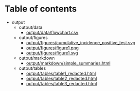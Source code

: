 # Table of contents

* output
  * output/data
    * [output/data/flowchart.csv](output/data/flowchart.csv)
  * output/figures
    * [output/figures/cumulative_incidence_positive_test.svg](output/figures/cumulative_incidence_positive_test.svg)
    * [output/figures/figure1.png](output/figures/figure1.png)
    * [output/figures/figure1.svg](output/figures/figure1.svg)
  * output/markdown
    * [output/markdown/simple_summaries.html](output/markdown/simple_summaries.html)
  * output/tables
    * [output/tables/table1_redacted.html](output/tables/table1_redacted.html)
    * [output/tables/table2_redacted.html](output/tables/table2_redacted.html)
    * [output/tables/table3_redacted.html](output/tables/table3_redacted.html)